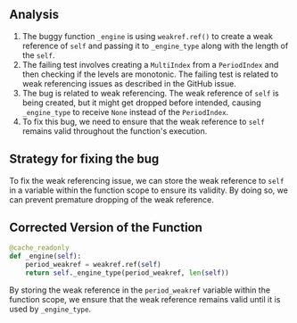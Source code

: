 ## Analysis
1. The buggy function `_engine` is using `weakref.ref()` to create a weak reference of `self` and passing it to `_engine_type` along with the length of the `self`.
2. The failing test involves creating a `MultiIndex` from a `PeriodIndex` and then checking if the levels are monotonic. The failing test is related to weak referencing issues as described in the GitHub issue.
3. The bug is related to weak referencing. The weak reference of `self` is being created, but it might get dropped before intended, causing `_engine_type` to receive `None` instead of the `PeriodIndex`.
4. To fix this bug, we need to ensure that the weak reference to `self` remains valid throughout the function's execution.

## Strategy for fixing the bug
To fix the weak referencing issue, we can store the weak reference to `self` in a variable within the function scope to ensure its validity. By doing so, we can prevent premature dropping of the weak reference.

## Corrected Version of the Function
```python
@cache_readonly
def _engine(self):
    period_weakref = weakref.ref(self)
    return self._engine_type(period_weakref, len(self))
```

By storing the weak reference in the `period_weakref` variable within the function scope, we ensure that the weak reference remains valid until it is used by `_engine_type`.